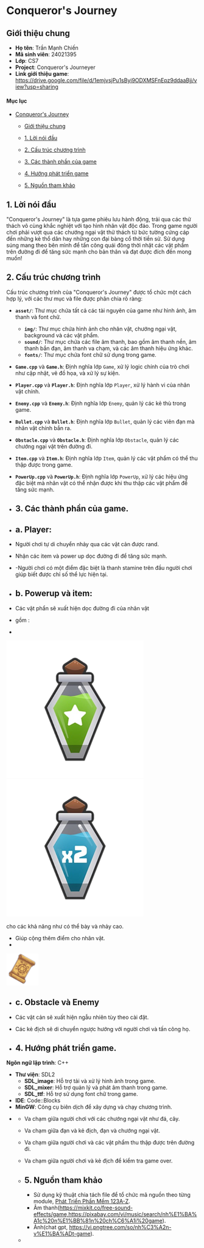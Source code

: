 # Conqueror's Journey

## Giới thiệu chung

- **Họ tên**: Trần Mạnh Chiến
- **Mã sinh viên**: 24021395
- **Lớp**: CS7
- **Project**: Conqueror's Journeyer
- **Link giới thiệu game**: https://drive.google.com/file/d/1emjvsjPu1sByi9ODXMSFnEpz9ddaaBjj/view?usp=sharing
#### Mục lục

- [Conqueror's Journey](#conquerors-journey)
  - [Giới thiệu chung](#giới-thiệu-chung)
  
  - [1. Lời nói đầu](#1-lời-nói-đầu)
  - [2. Cấu trúc chương trình](#2-cấu-trúc-chương-trình)
  - [3. Các thành phần của game](#3-các-thành-phần-của-game)
  - [4. Hướng phát triển game](#3-hướng-phát-triển-game)
  - [5. Nguồn tham khảo](#4-nguồn-tham-khảo)


## 1. Lời nói đầu

"Conqueror's Journey" là tựa game phiêu lưu hành động, trải qua các thử thách vô cùng khắc nghiệt với tạo hình nhân vật độc đáo. Trong game người chơi phải vượt qua các chướng ngại vật thử thách từ bức tường cứng cáp đến những kẻ thổ dân hay những con đại bàng cổ thời tiền sử. Sử dụng súng mang theo bên mình để tấn công quái đông thời nhặt các vật phẩm trên đường đi để tăng sức mạnh cho bản thân và đạt được đích đến mong muốn!

## 2. Cấu trúc chương trình
Cấu trúc chương trình của "Conqueror's Journey" được tổ chức một cách hợp lý, với các thư mục và file được phân chia rõ ràng:

- **`asset/`**: Thư mục chứa tất cả các tài nguyên của game như hình ảnh, âm thanh và font chữ.
  - **`img/`**: Thư mục chứa hình ảnh cho nhân vật, chướng ngại vật, background và các vật phẩm.
  - **`sound/`**: Thư mục chứa các file âm thanh, bao gồm âm thanh nền, âm thanh bắn đạn, âm thanh va chạm, và các âm thanh hiệu ứng khác.
  - **`fonts/`**: Thư mục chứa font chữ sử dụng trong game.
  
- **`Game.cpp`** và **`Game.h`**: Định nghĩa lớp `Game`, xử lý logic chính của trò chơi như cập nhật, vẽ đồ họa, và xử lý sự kiện.
- **`Player.cpp`** và **`Player.h`**: Định nghĩa lớp `Player`, xử lý hành vi của nhân vật chính.
- **`Enemy.cpp`** và **`Enemy.h`**: Định nghĩa lớp `Enemy`, quản lý các kẻ thù trong game.
- **`Bullet.cpp`** và **`Bullet.h`**: Định nghĩa lớp `Bullet`, quản lý các viên đạn mà nhân vật chính bắn ra.
- **`Obstacle.cpp`** và **`Obstacle.h`**: Định nghĩa lớp `Obstacle`, quản lý các chướng ngại vật trên đường đi.
- **`Item.cpp`** và **`Item.h`**: Định nghĩa lớp `Item`, quản lý các vật phẩm có thể thu thập được trong game.
- **`PowerUp.cpp`** và **`PowerUp.h`**: Định nghĩa lớp `PowerUp`, xử lý các hiệu ứng đặc biệt mà nhân vật có thể nhận được khi thu thập các vật phẩm để tăng sức mạnh.
- ## 3. Các thành phần của game.
- ## a. Player:
- Người chơi tự di chuyển nhảy qua các vật cản được rand.
- Nhận các item và power up dọc đường đi để tăng sức mạnh.
- -Người chơi có một điểm đặc biệt là thanh stamine trên đầu người chơi giúp biết được chỉ số thể lực hiện tại.
- ## b. Powerup và item:
- Các vật phẩn sẽ xuất hiện dọc đường đi của nhân vật
- gồm :
- <div style="text-align: center;">
![image](img/power-up1.png)
![image](img/power-up2.png)
</div>
cho các khả năng như có thể bày và nhảy cao.

- Giúp cộng thêm điểm cho nhân vật.
- <div style="text-align: center;">
![image](img/map.png)
</div>

- ## c. Obstacle và Enemy
- Các vật cản sẽ xuất hiện ngẫu nhiên tùy theo cài đặt.
- Các kẻ địch sẽ di chuyển ngược hướng với người chơi và tấn công họ.
  
- ## 4. Hướng phát triển game.
**Ngôn ngữ lập trình**: C++
- **Thư viện**: SDL2
  - **SDL_image**: Hỗ trợ tải và xử lý hình ảnh trong game.
  - **SDL_mixer**: Hỗ trợ quản lý và phát âm thanh trong game.
  - **SDL_ttf**: Hỗ trợ sử dụng font chữ trong game.
- **IDE**: Code::Blocks
- **MinGW**: Công cụ biên dịch để xây dựng và chạy chương trình.
- - Va chạm giữa người chơi với các chướng ngại vật như đá, cây.
  - Va chạm giữa đạn và kẻ địch, đạn và chướng ngại vật.
  - Va chạm giữa người chơi và các vật phẩm thu thập được trên đường đi.
  - Va chạm giữa người chơi và kẻ địch để kiểm tra game over.
 
  - ## 5. Nguồn tham khảo
    - Sử dụng kỹ thuật chia tách file để tổ chức mã nguồn theo từng module, [Phát Triển Phần Mềm 123A-Z](https://www.youtube.com/@PhatTrienPhanMem123AZ).
    - Âm thanh(https://mixkit.co/free-sound-effects/game,https://pixabay.com/vi/music/search/nh%E1%BA%A1c%20n%E1%BB%81n%20ch%C6%A1i%20game).
    - Ảnh(chat gpt, https://vi.pngtree.com/so/nh%C3%A2n-v%E1%BA%ADt-game).
  
  - 

